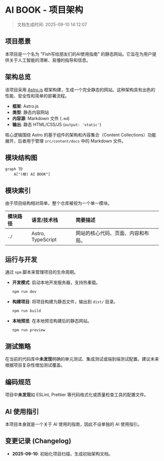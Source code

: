 # AI BOOK - 项目架构

> 文档生成时间: 2025-09-10 14:12:07

## 项目愿景

本项目是一个名为 "Fish写给朋友们的AI使用指南" 的静态网站。它旨在为用户提供关于人工智能的清晰、易懂的指导和信息。

## 架构总览

该项目采用 [Astro.js](https://astro.build/) 框架构建，生成一个完全静态的网站。这种架构具有出色的性能、安全性和简单的部署流程。

- **框架**: Astro.js
- **类型**: 静态内容网站
- **内容源**: Markdown 文件 (`.md`)
- **输出**: 静态 HTML/CSS/JS (`output: 'static'`)

核心逻辑围绕 Astro 的基于组件的架构和内容集合（Content Collections）功能展开，后者用于管理 `src/content/docs` 中的 Markdown 文件。

## 模块结构图

```mermaid
graph TD
    A["(根) AI BOOK"]
```

## 模块索引

由于项目结构相对简单，整个仓库被视为一个单一模块。

| 模块路径 | 语言/技术栈       | 简要描述                           |
| :------- | :---------------- | :--------------------------------- |
| `./`     | Astro, TypeScript | 网站的核心代码、页面、内容和布局。 |

## 运行与开发

通过 `npm` 脚本来管理项目的生命周期。

- **开发模式**: 启动本地开发服务器，支持热重载。
  ```bash
  npm run dev
  ```
- **构建项目**: 将项目构建为静态文件，输出到 `dist/` 目录。
  ```bash
  npm run build
  ```
- **本地预览**: 在本地预览构建后的静态网站。
  ```bash
  npm run preview
  ```

## 测试策略

在当前的代码库中**未发现**明确的单元测试、集成测试或端到端测试配置。建议未来根据项目复杂性增加测试覆盖。

## 编码规范

项目中**未发现**如 ESLint, Prettier 等代码格式化或质量检查工具的配置文件。

## AI 使用指引

本项目本身就是一个关于 AI 使用的指南，因此不设单独的 AI 使用指引。

## 变更记录 (Changelog)

- **2025-09-10**: 初始化项目扫描，生成初始架构文档。
